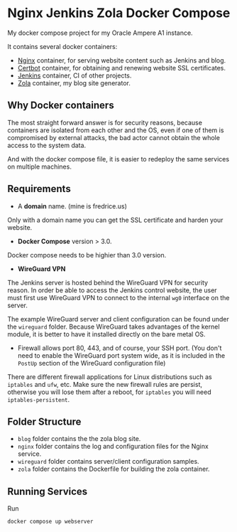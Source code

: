 # Nginx Jenkins Zola Docker Compose

My docker compose project for my Oracle Ampere A1 instance.

It contains several docker containers:

* [Nginx](https://nginx.org/) container, for serving website content such as Jenkins and blog.
* [Certbot](https://certbot.eff.org/) container, for obtaining and renewing website SSL certificates.
* [Jenkins](https://www.jenkins.io/) container, CI of other projects.
* [Zola](https://www.getzola.org/) container, my blog site generator.

## Why Docker containers

The most straight forward answer is for security reasons, because containers are isolated from each other and the OS, even if one of them is compromised by external attacks, the bad actor cannot obtain the whole access to the system data.

And with the docker compose file, it is easier to redeploy the same services on multiple machines.

## Requirements

* A **domain** name. (mine is fredrice.us)

Only with a domain name you can get the SSL certificate and harden your website.

* **Docker Compose** version > 3.0.

Docker compose needs to be highier than 3.0 version.

* **WireGuard VPN**

The Jenkins server is hosted behind the WireGuard VPN for security reason. In order be able to access the Jenkins control website, the user must first use WireGuard VPN to connect to the internal `wg0` interface on the server.

The example WireGuard server and client configuration can be found under the `wireguard` folder. Because WireGuard takes advantages of the kernel module, it is better to have it installed directly on the bare metal OS.

* Firewall allows port 80, 443, and of course, your SSH port. (You don't need to enable the WireGuard port system wide, as it is included in the `PostUp` section of the WireGuard configuration file)

There are different firewall applications for Linux distributions such as `iptables` and `ufw`, etc. Make sure the new firewall rules are persist, otherwise you will lose them after a reboot, for `iptables` you will need `iptables-persistent`.

## Folder Structure

* `blog` folder contains the the zola blog site.
* `nginx` folder contains the log and configuration files for the Nginx service.
* `wireguard` folder contains server/client configuration samples.
* `zola` folder contains the Dockerfile for building the zola container.

## Running Services

Run

```bash
docker compose up webserver
```